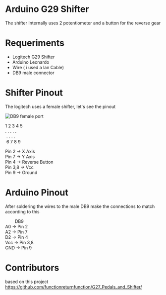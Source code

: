 # Arduino G29 Shifter

The shifter Internally uses 2 potentiometer and a button for the reverse gear

# Requeriments

* Logitech G29 Shifter
* Arduino Leonardo
* Wire ( i used a lan Cable)
* DB9 male connector

# Shifter Pinout

The logitech uses a female shifter, let's see the pinout

<img src="https://encrypted-tbn0.gstatic.com/images?q=tbn:ANd9GcSu9WPtlZwppyEhPwWwFBGUPpkCjzNeYiPBXw0HjFjio9QPhMz0" title="DB9 female port" />

1&nbsp;2&nbsp;3&nbsp;4&nbsp;5 <br />
.&nbsp;.&nbsp;.&nbsp;.&nbsp;.  <br/>
&nbsp;.&nbsp;.&nbsp;.&nbsp;.<br/>
&nbsp;6&nbsp;7&nbsp;8&nbsp;9<br/>


Pin 2 -> X Axis <br />
Pin 7 -> Y Axis <br />
Pin 4 -> Reverse Button<br />
Pin 3,8 -> Vcc<br />
Pin 9 -> Ground<br />

# Arduino Pinout

After soldering the wires to the male DB9 make the connections to match according to this

&nbsp;&nbsp;&nbsp;&nbsp;&nbsp;&nbsp;&nbsp; DB9 <br />
A0 -> Pin 2 <br/>
A2 -> Pin 7 <br />
D2 -> Pin 4 <br />
Vcc -> Pin 3,8<br />
GND -> Pin 9 <br />


# Contributors

based on this project <https://github.com/functionreturnfunction/G27_Pedals_and_Shifter/>


